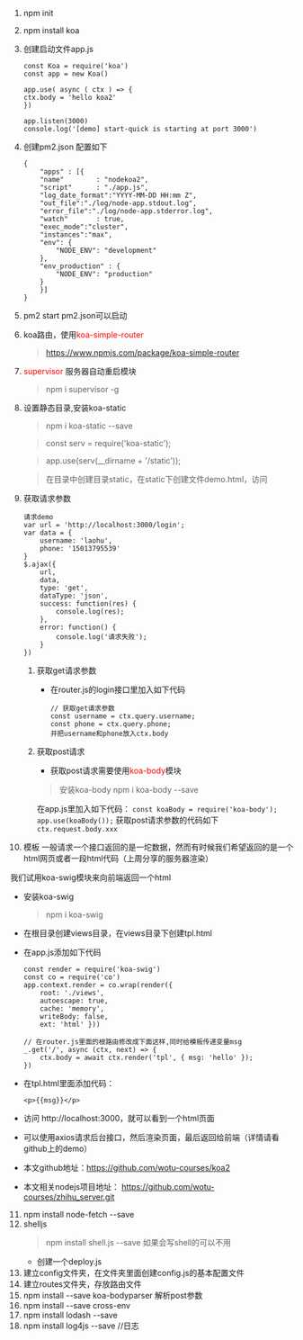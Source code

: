 1. npm init
2. npm install koa
3. 创建启动文件app.js
	```
	const Koa = require('koa')
	const app = new Koa()

	app.use( async ( ctx ) => {
	ctx.body = 'hello koa2'
	})

	app.listen(3000)
	console.log('[demo] start-quick is starting at port 3000')
	```
4. 创建pm2.json 配置如下
	```
	{
		"apps" : [{
		"name"        : "nodekoa2",
		"script"      : "./app.js",
		"log_date_format":"YYYY-MM-DD HH:mm Z",
		"out_file":"./log/node-app.stdout.log",
		"error_file":"./log/node-app.stderror.log",
		"watch"       : true,
		"exec_mode":"cluster",
		"instances":"max",
		"env": {
			"NODE_ENV": "development"
		},
		"env_production" : {
			"NODE_ENV": "production"
		}
		}]
	}
	```
5. pm2 start pm2.json可以启动

6. koa路由，使用<font color=red>koa-simple-router</font>
	> https://www.npmjs.com/package/koa-simple-router
7. <font color=red>supervisor</font> 服务器自动重启模块

	> npm i supervisor -g

8. 设置静态目录,安装koa-static

	> npm i koa-static --save

	> const serv = require('koa-static');

	> app.use(serv(__dirname + '/static'));

	> 在目录中创建目录static，在static下创建文件demo.html，访问

9. 获取请求参数
	```
	请求demo
	var url = 'http://localhost:3000/login';
	var data = {
		username: 'laohu',
		phone: '15013795539'
	}
	$.ajax({
		url,
		data,
		type: 'get',
		dataType: 'json',
		success: function(res) {
			console.log(res);
		},
		error: function() {
			console.log('请求失败');
		}
	})
	```
	1. 获取get请求参数
		- 在router.js的login接口里加入如下代码
			```
			// 获取get请求参数
			const username = ctx.query.username;
			const phone = ctx.query.phone;
			并把username和phone放入ctx.body
			```
	2. 获取post请求
		- 获取post请求需要使用<font color=red>koa-body</font>模块
		> 安装koa-body npm i koa-body --save

		在app.js里加入如下代码：
			```
			const koaBody = require('koa-body');
			app.use(koaBody());
			```
			获取post请求参数的代码如下
			```
			ctx.request.body.xxx
			```
10. 模板
一般请求一个接口返回的是一坨数据，然而有时候我们希望返回的是一个html网页或者一段html代码（上周分享的服务器渲染）

我们试用koa-swig模块来向前端返回一个html
- 安装koa-swig
	> npm i koa-swig
- 在根目录创建views目录，在views目录下创建tpl.html
- 在app.js添加如下代码
	```
	const render = require('koa-swig')
	const co = require('co')
	app.context.render = co.wrap(render({
		root: './views',
		autoescape: true,
		cache: 'memory',
		writeBody: false,
		ext: 'html' }))

	// 在router.js里面的根路由修改成下面这样,同时给模板传递变量msg
	_.get('/', async (ctx, next) => {
		ctx.body = await ctx.render('tpl', { msg: 'hello' });
	})
	```
- 在tpl.html里面添加代码：
	```
	<p>{{msg}}</p>
	```
- 访问 http://localhost:3000，就可以看到一个html页面

- 可以使用axios请求后台接口，然后渲染页面，最后返回给前端（详情请看github上的demo）
- 本文github地址：https://github.com/wotu-courses/koa2
- 本文相关nodejs项目地址： https://github.com/wotu-courses/zhihu_server.git

11. npm install node-fetch --save
12. shelljs
	> npm install shell.js --save  如果会写shell的可以不用
	- 创建一个deploy.js
13. 建立config文件夹，在文件夹里面创建config.js的基本配置文件
14. 建立routes文件夹，存放路由文件
15. npm install --save koa-bodyparser 解析post参数
16. npm install --save cross-env
17. npm install lodash --save
18. npm install log4js --save //日志
